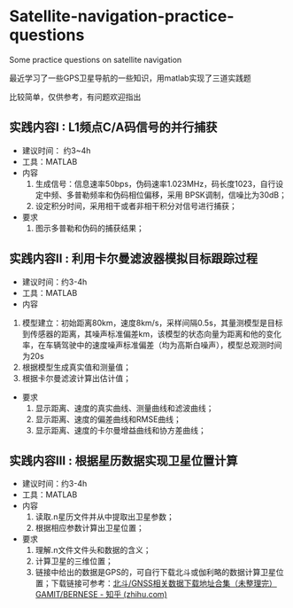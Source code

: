 # Satellite-navigation-practice-questions
Some practice questions on satellite navigation

最近学习了一些GPS卫星导航的一些知识，用matlab实现了三道实践题

比较简单，仅供参考，有问题欢迎指出
## 实践内容I : L1频点C/A码信号的并行捕获
- 建议时间： 约3~4h
- 工具：MATLAB
- 内容
    1. 生成信号：信息速率50bps，伪码速率1.023MHz，码长度1023，自行设定中频、多普勒频率和伪码相位偏移，采用 BPSK调制，信噪比为30dB；
    2. 设定积分时间，采用相干或者非相干积分对信号进行捕获；
- 要求
    1. 图示多普勒和伪码的捕获结果；
## 实践内容II : 利用卡尔曼滤波器模拟目标跟踪过程
- 建议时间：约3-4h
- 工具：MATLAB
- 内容
1. 模型建立：初始距离80km，速度8km/s，采样间隔0.5s，其量测模型是目标到传感器的距离，其噪声标准偏差km，该模型的状态向量为距离和他的变化率，在车辆驾驶中的速度噪声标准偏差（均为高斯白噪声），模型总观测时间为20s
2. 根据模型生成真实值和测量值；
3. 根据卡尔曼滤波计算出估计值；
- 要求
    1. 显示距离、速度的真实曲线、测量曲线和滤波曲线；
    2. 显示距离、速度的偏差曲线和RMSE曲线；
    3. 显示距离、速度的卡尔曼增益曲线和协方差曲线；
## 实践内容Ⅲ : 根据星历数据实现卫星位置计算
- 建议时间：约3-4h
- 工具：MATLAB
- 内容
    1. 读取.n星历文件并从中提取出卫星参数；
    2. 根据相应参数计算出卫星位置；   
- 要求
    1. 理解.n文件文件头和数据的含义；
    2. 计算卫星的三维位置；
    3. 链接中给出的数据是GPS的，可自行下载北斗或伽利略的数据计算卫星位置；下载链接可参考：[北斗/GNSS相关数据下载地址合集（未整理完）GAMIT/BERNESE - 知乎 (zhihu.com)](https://zhuanlan.zhihu.com/p/285099374)
